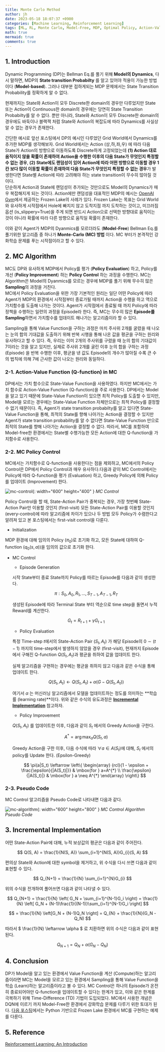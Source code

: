 ```yaml
---
title: Monte Carlo Method
author: jh
date: 2023-05-18 18:07:37 +0900
categories: [Machine Learning, Reinforcement Learning]
tags: [ML, RL, Monte Carlo, Model-Free, MDP, Optimal Policy, Action-Value Function, Q-function, Bellman Equation, Policy Evaluation, Policy Improvement, Policy Control]
math: true
mermaid: true
comments: true
---
```


## 1. Introduction
Dynamic Programming (DP)는 Bellman Eq.를 풀기 위해 **Model의 Dynamics**, 다시 말하면, MDP의 **State transition Probabilty** 를 알고 있어야 적용이 가능한 방법이다 (**Model-based**).
그러나 대부분 접하게되는 MDP 문제에서는 State Transition Probability를 정확하게 알 수 없다.

현재까지는 State와 Action이 모두 Discrete한 domain의 경우만 다루었지만 State 또는 Action이 Continuous한 domain의 경우에는 당연히 State Transition Probabilty를 알 수 없다.
뿐만 아니라, State와 Action이 모두 Discrete한 domain의 경우에도 바둑이나 블랙잭 처럼 State와 Action의 복잡도에 따라 Dynamics를 사실상 알 수 없는 경우가 존재한다.

간단한 예시로 앞선 포스팅에서 DP의 예시인 다루었던 Grid World에서 Dynamics를 추가한 MDP를 생각해보자.
Grid World에서는 Action (상,하,좌,우) 에 따라 다음 State가 Action의 방향으로 이동하도록 Discrete하게 고정되었는데 **$(1)$ Action 대로 움직이지 않을 확률이 존재하여 Action을 수행한 이후의 다음 State가 무엇인지 특정할 수 없는 경우**, **$(2)$ State에도 랜덤성이 있어 Action에 따라 어떤 방향으로 이동할 경우 1칸 보다 많이 이동할 확률이 존재하여 다음 State가 무엇인지 특정할 수 없는 경우**가 발생한다면 State별 Action에 따라 고려해야 하는 state transition이 무수히 많아질 것이다.  
단순하게 Action과 State에 랜덤성이 추가되는 것만으로도 Model의 Dynamics가 매우 복잡해지게 되는 것이다. 
Action에만 랜덤성을 대표적인 MDP의 예시는 [OpenAI Gym](https://www.gymlibrary.dev/)에서 제공하는 Frozen Lake의 사례가 있다. 
Frozen Lake는 목표는 Grid World와 유사하게 시작점에서 Hole에 빠지지 않고 도착지점 까지 도착하는 것이고, 미끄러짐 옵션 (is_slippery=True)을 주게 되면 반드시 Action으로 선택한 방향대로 움직이는 것이 아니라 확률에 따라 다른 방향으로 움직일 확률이 존재한다.

이와 같이 Agent가 MDP의 Dyanmics를 모르더라도 (**Model-Free**) Bellman Eq.를 풀기위한 알고리즘 중 하나가 **Monte-Carlo (MC) 방법** 이다.
MC 부터가 본격적인 강화학습 문제를 푸는 시작점이라고 할 수 있다. 


## 2. MC Algorithm
MC도 DP와 유사하게 MDP에서 Policy를 평가 (**Policy Evaluation**) 하고, Policy를 개선 (**Policy Improvement**) 하는 **Policy Control** 하는 과정을 수행한다. 
MC는 Algorithm은 Model의 Dyanmics를 모르는 경우에 MDP를 풀기 위해 무수히 많은 **Sampling**의 과정을 거친다.  
MC에서 Policy Evaluation을 위한 가장 기본적인 원리는 일단 어떤 Policy에 따라 Agent가 MDP의 환경에서 시작점부터 종료가될 때까지 Action을 수행을 하고 역으로 가치함수를 도출해 나가는 것이다. 
Agent가 시작점에서 종료될 때 까지 Policy에 따라 정책을 수행하는 일련의 과정을 Episode라 한다. 
즉, MC는 무수히 많은 **Episode를 Sampling**하면서 가치함수를 업데이트 해나가는 알고리즘이라 할 수 있다. 

Sampling을 통해 Value Function을 구하는 과정은 마치 주사위 2개를 굴렸을 때 나오는 눈의 합의 기대값을 도출하기 위해 반복 시행을 통해 나온 값을 평균을 구하는 원리와 유사하다고 할 수 있다.
즉, 우리는 이미 2개의 주사위를 구렸을 때 눈의 합의 기대값이 7이라는 것을 알고 있지만, 실제로 주사위 2개를 굴린 이후 눈의 합을 구하는 과정 (Episode) 을 반복 수행한 이후, 평균을 낸 값도 Episode의 개수가 많아질 수록 큰 수의 법칙에 의해 7에 근사한 값이 나오는 원리와 동일하다. 


### 2-1. Action-Value Function (Q-function) in MC
DP에서는 가치 함수으로 State-Value Function을 사용하였다. 
하지만 MC에서는 가치 함수로 Action-Value Function (Q-function)을 주로 사용한다.
DP에서는 Model을 알고 있기 때문에 State-Value Function이 있으면 최적 Policy를 도출할 수 있지만, Model을 모르는 경우에는 State-Value Function 자체만으로는 최적 Policy를 결정할 수 없기 때문이다. 
즉, Agent가 state transition probabilty를 알고 있다면 State-Value Function을 통해, 최적의 State를 향해 나아가는 Action을 결정할 수 있지만 Agent가 state transition probability를 알 수 없다면 State-Value Function 만으로 최적의 State를 향해 나아가는 Action을 결정할 수 없다. 
따라서, MC를 포함하여 Model-free한 환경에서는 State별 수행가능한 모든 Action에 대한 Q-function을 가치함수로 사용한다.


### 2-2. MC Policy Control
MC에서는 가치함수로 Q-function을 사용한다는 점을 제외하고, MC에서의 Policy Control은 DP에서 Policy Control과 매우 유사하다.다음과 같이 MC Control에서는 Policy에 따라 Q-function을 평가 (Evaluation) 하고, Greedy Policy에 의해 Policy를 업데이트 (Improvement) 한다.

![mc-control](/assets/img/posts/mc/mc_control.png){: width="600" height="400" }
_MC Control_

Policy Control을 할 때, State-Action Pair가 중복되는 경우, 가장 첫번째 State-Action Pair만 이용할 것인지 (first-visit) 모든 State-Action Pair를 이용할 것인지 (every-control)에 따라 알고리즘에 차이가 있으나 두 방법 모두 Policy가 수렴한다고 알려져 있고 본 포스팅에서는 first-visit control을 다룬다.  

- Initialization

MDP 환경에 대해 임의의 Policy ($\pi_{0}$)로 초기화 하고, 모든 State에 대하여 Q-function ($q_0(s, a)$)을 임의의 값으로 초기화 한다. 

- MC Control
    + Episode Generation

    시작 State부터 종료 State까지 Policy를 따르는 Episode를 다음과 같이 생성한다.

    $$
    \pi: S_0, A_0, R_1, ..., S_{T-1}, A_{T-1}, R_{T}
    $$

    생성된 Episode에 따라 Terminal State 부터 역순으로 time step을 돌면서 누적 Reward를 계산한다.

    $$
    G_t = R_{t+1} + \gamma G_{t+1}
    $$

    + Policy Evaluation
    
    특정 Time-step $t$에서의 State-Action Pair $(S_t, A_t)$ 가 해당 Episode의 $0 \sim (t-1)$ 까지의 time-step에서 발생하지 않았을 경우 (first-visit), 현재까지 Episode에서 구해진 Q-function $Q(S_t, A_t)$과 평균을 취하여 값을 업데이트 한다.

    실제 알고리즘을 구현하는 경우에는 평균을 취하지 않고 다음과 같은 수식을 통해 업데이트 한다. 

    $$
        Q(S_t, A_t) \leftarrow Q(S_t, A_t) + \alpha (G - Q(S_t, A_t))
    $$

    여기서 $\alpha$ 는 머신러닝 알고리즘에서 모델을 업데이트하는 정도를 의미하는 **학습률 (learning rate)**이다.
    위와 같은 수식의 유도과정은 [**Incremental Implementation**](#incremental-implementation) 참고하자.

    + Policy Improvement 

    $Q(S_t, A_t)$ 를 업데이트한 이후, 다음과 같이 $S_t$ 에서의 Greedy Action을 구한다. 

    $$
        A^{*} = \arg \max_{a} Q(S_t, a)
    $$

    Greedy Action을 구한 이후, 다음 수식에 따라 $\forall a \in A(S_t)$에 대해, $S_t$ 에서의 policy를 Update 한다. (Epsilon-Greedy) 

    $$
        \pi(a|S_t) \leftarrow 
        \left\{ \begin{array} 
        {rcl}{1 - \epsilon + \frac{\epsilon}{|A(S_t)|}} & \mbox{for } a=A^{*} \\
        \frac{\epsilon}{|A(S_t)|} & \mbox{for }  a \neq A^{*} 
        \end{array} \right\}
    $$
    

### 2-3. Pseudo Code
MC Control 알고리즘을 Pseudo Code로 나타내면 다음과 같다.

![mc-algorithm](/assets/img/posts/mc/mc_algo.png){: width="600" height="800" }
_MC Control Algorithm Pseudo Code_

## 3. Incremental Implementation
어떤 State-Action Pair에 대해, 누적 보상값의 평균은 다음과 같이 주어진다.

$$
    Q(S, A) = \frac{1}{N(S, A)} \sum_{i=1}^{N(S, A)}G_{i}(S, A)
$$

편의상 State와 Action에 대한 symbol을 제거하고, 위 수식을 다시 쓰면 다음과 같이 표현할 수 있다. 

$$
    Q_{N+1} = \frac{1}{N} \sum_{i=1}^{N}G_{i}
$$

위의 수식을 전개하여 풀어쓰면 다음과 같이 나타낼 수 있다.

$$
    Q_{N+1} = \frac{1}{N} 
    \left( 
        G_N + \sum_{i=1}^{N-1}G_i
    \right)
    = \frac{1}{N} 
    \left[
        G_N + (N-1)\frac{1}{(N-1)}\sum_{i=1}^{N-1}G_i
    \right]
$$

$$
    = \frac{1}{N} \left[G_N + (N-1)Q_N \right]
    = Q_{N} + \frac{1}{N}(G_N - Q_N)
$$

따라서 $ \frac{1}{N} \leftarrow \alpha $ 로 치환하면 위의 수식은 다음과 같이 표현된다. 

$$
    Q_{N+1} = Q_{N} + \alpha(G_N - Q_N)
$$

## 4. Conclusion
DP가 Model을 알고 있는 환경에서 Value Function을 계산 (Compute)하는 알고리즘이라면 MC는 Model을 모르고 있는 환경에서 Sampling을 통해 Value Function을 학습 (Learn)하는 알고리즘이라고 볼 수 있다.
MC Control은 하나의 Episode가 온전히 종료되어야만 Q-function을 업데이트할 수 있다는 한계가 있고, 이와 같은 한계를 극복하기 위해 Time-Difference (TD) 기법이 도입되었다.
MC에서 사용한 개념은 DQN에 이르기 까지 Model-Free한 환경에서 강화학습 문제를 다루기 위한 토대가 된다.
[다음 포스팅](https://friendlyvillain.github.io/posts/mc-example/)에서는 Python 기반으로 Frozen Lake 환경에서 MC를 구현하는 예제를 다룬다.

## 5. Reference
[Reinforcement Learning: An Introduction](https://incompleteideas.net/book/the-book.html)